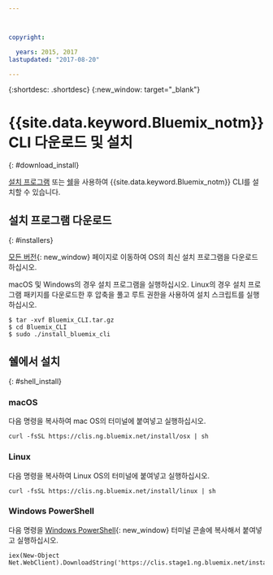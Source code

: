 ```yaml
---



copyright:

  years: 2015, 2017
lastupdated: "2017-08-20"

---
```



{:shortdesc: .shortdesc}
{:new_window: target="_blank"}


# {{site.data.keyword.Bluemix_notm}} CLI 다운로드 및 설치
{: #download_install}

[설치 프로그램](#installers) 또는 [쉘](#shell_install)을 사용하여 {{site.data.keyword.Bluemix_notm}} CLI를 설치할 수 있습니다.

## 설치 프로그램 다운로드
{: #installers}

[모든 버전](all_versions.html){: new_window} 페이지로 이동하여 OS의 최신 설치 프로그램을 다운로드하십시오.

macOS 및 Windows의 경우 설치 프로그램을 실행하십시오.
Linux의 경우 설치 프로그램 패키지를 다운로드한 후 압축을 풀고 루트 권한을 사용하여 설치 스크립트를 실행하십시오.

  ```
  $ tar -xvf Bluemix_CLI.tar.gz
  $ cd Bluemix_CLI
  $ sudo ./install_bluemix_cli

  ```
## 쉘에서 설치
{: #shell_install}


### macOS  

다음 명령을 복사하여 mac OS의 터미널에 붙여넣고 실행하십시오.

```
curl -fsSL https://clis.ng.bluemix.net/install/osx | sh
```

### Linux

다음 명령을 복사하여 Linux OS의 터미널에 붙여넣고 실행하십시오.

```
curl -fsSL https://clis.ng.bluemix.net/install/linux | sh
```

### Windows PowerShell

다음 명령을 [Windows PowerShell](https://msdn.microsoft.com/en-us/powershell/scripting/getting-started/getting-started-with-windows-powershell){: new_window} 터미널 콘솔에 복사해서 붙여넣고 실행하십시오.

```
iex(New-Object Net.WebClient).DownloadString('https://clis.stage1.ng.bluemix.net/install/powershell')
```

